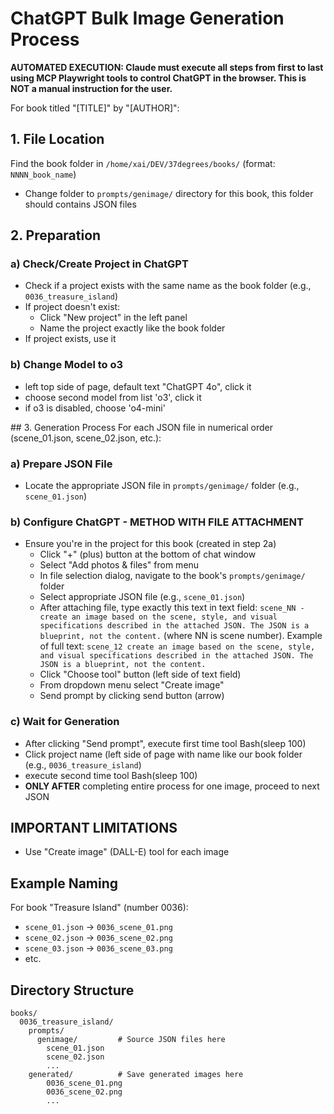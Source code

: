 # ChatGPT Bulk Image Generation Process

**AUTOMATED EXECUTION: Claude must execute all steps from first to last using MCP Playwright tools to control ChatGPT in the browser. This is NOT a manual instruction for the user.**

For book titled "[TITLE]" by "[AUTHOR]":

## 1. File Location

Find the book folder in `/home/xai/DEV/37degrees/books/` (format: `NNNN_book_name`)
- Change folder to `prompts/genimage/` directory for this book, this folder should contains JSON files

## 2. Preparation

### a) Check/Create Project in ChatGPT
- Check if a project exists with the same name as the book folder (e.g., `0036_treasure_island`)
- If project doesn't exist:
  - Click "New project" in the left panel
  - Name the project exactly like the book folder
- If project exists, use it

### b) Change Model to o3 
- left top side of page, default text "ChatGPT 4o", click it
- choose second model from list 'o3', click it
- if o3 is disabled, choose 'o4-mini'

<START LOOP>
## 3. Generation Process
For each JSON file in numerical order (scene_01.json, scene_02.json, etc.):

### a) Prepare JSON File
- Locate the appropriate JSON file in `prompts/genimage/` folder (e.g., `scene_01.json`)

### b) Configure ChatGPT - METHOD WITH FILE ATTACHMENT
- Ensure you're in the project for this book (created in step 2a)
  - Click "+" (plus) button at the bottom of chat window
  - Select "Add photos & files" from menu
  - In file selection dialog, navigate to the book's `prompts/genimage/` folder
  - Select appropriate JSON file (e.g., `scene_01.json`)
  - After attaching file, type exactly this text in text field: 
  `scene_NN - create an image based on the scene, style, and visual specifications described in the attached JSON. The JSON is a blueprint, not the content.`
  (where NN is scene number). Example of full text: `scene_12 create an image based on the scene, style, and visual specifications described in the attached JSON. The JSON is a blueprint, not the content.`
  - Click "Choose tool" button (left side of text field)
  - From dropdown menu select "Create image"
  - Send prompt by clicking send button (arrow)

### c) Wait for Generation
- After clicking "Send prompt", execute first time tool Bash(sleep 100)
- Click project name (left side of page with name like our book folder (e.g., `0036_treasure_island`)
- execute second time tool Bash(sleep 100) 
- **ONLY AFTER** completing entire process for one image, proceed to next JSON
<END LOOP>

## IMPORTANT LIMITATIONS
- Use "Create image" (DALL-E) tool for each image

## Example Naming

For book "Treasure Island" (number 0036):
- `scene_01.json` → `0036_scene_01.png`
- `scene_02.json` → `0036_scene_02.png`
- `scene_03.json` → `0036_scene_03.png`
- etc.

## Directory Structure

```
books/
  0036_treasure_island/
    prompts/
      genimage/         # Source JSON files here
        scene_01.json
        scene_02.json
        ...
    generated/          # Save generated images here
        0036_scene_01.png
        0036_scene_02.png
        ...
```